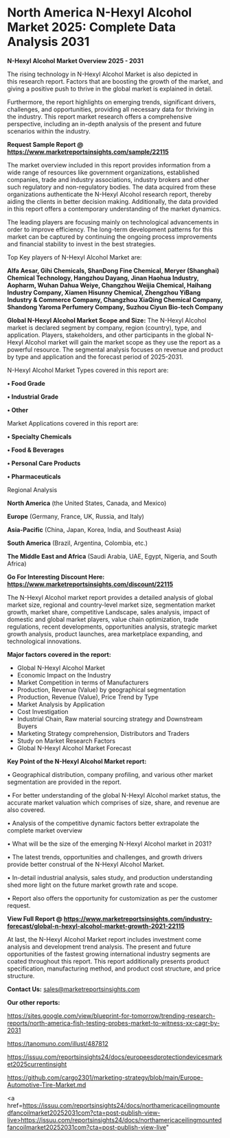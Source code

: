 # North America N-Hexyl Alcohol Market 2025: Complete Data Analysis 2031

<Strong> N-Hexyl Alcohol Market Overview 2025 - 2031</strong>

The rising technology in N-Hexyl Alcohol Market is also depicted in this research report. Factors that are boosting the growth of the market, and giving a positive push to thrive in the global market is explained in detail.

Furthermore, the report highlights on emerging trends, significant drivers, challenges, and opportunities, providing all necessary data for thriving in the industry. This report market research offers a comprehensive perspective, including an in-depth analysis of the present and future scenarios within the industry.

<strong>Request Sample Report @ <a href=https://www.marketreportsinsights.com/sample/22115>https://www.marketreportsinsights.com/sample/22115</a></strong>

The market overview included in this report provides information from a wide range of resources like government organizations, established companies, trade and industry associations, industry brokers and other such regulatory and non-regulatory bodies. The data acquired from these organizations authenticate the N-Hexyl Alcohol research report, thereby aiding the clients in better decision making. Additionally, the data provided in this report offers a contemporary understanding of the market dynamics.

The leading players are focusing mainly on technological advancements in order to improve efficiency. The long-term development patterns for this market can be captured by continuing the ongoing process improvements and financial stability to invest in the best strategies.

Top Key players of N-Hexyl Alcohol Market are:

<strong>Alfa Aesar, Gihi Chemicals, ShanDong Fine Chemical, Meryer (Shanghai) Chemical Technology, Hangzhou Dayang, Jinan Haohua Industry, Aopharm, Wuhan Dahua Weiye, Changzhou Weijia Chemical, Haihang Industry Company, Xiamen Hisunny Chemical, Zhengzhou YiBang Industry & Commerce Company, Changzhou XiaQing Chemical Company, Shandong Yaroma Perfumery Company, Suzhou Ciyun Bio-tech Company</strong>

<strong><b>Global N-Hexyl Alcohol Market Scope and Size:</b></strong>
The N-Hexyl Alcohol market is declared segment by company, region (country), type, and application. Players, stakeholders, and other participants in the global N-Hexyl Alcohol market will gain the market scope as they use the report as a powerful resource. The segmental analysis focuses on revenue and product by type and application and the forecast period of 2025-2031.

N-Hexyl Alcohol Market Types covered in this report are:

<strong>• Food Grade

• Industrial Grade

• Other</strong>

Market Applications covered in this report are:

<strong>• Specialty Chemicals

• Food & Beverages

• Personal Care Products

• Pharmaceuticals</strong> 

Regional Analysis

<strong>North America</strong> (the United States, Canada, and Mexico)

<strong>Europe</strong> (Germany, France, UK, Russia, and Italy)

<strong>Asia-Pacific</strong> (China, Japan, Korea, India, and Southeast Asia)

<strong>South America</strong> (Brazil, Argentina, Colombia, etc.)

<strong>The Middle East and Africa</strong> (Saudi Arabia, UAE, Egypt, Nigeria, and South Africa)

<strong>Go For Interesting Discount Here: <a href=https://www.marketreportsinsights.com/discount/22115>https://www.marketreportsinsights.com/discount/22115</a></strong>

The N-Hexyl Alcohol market report provides a detailed analysis of global market size, regional and country-level market size, segmentation market growth, market share, competitive Landscape, sales analysis, impact of domestic and global market players, value chain optimization, trade regulations, recent developments, opportunities analysis, strategic market growth analysis, product launches, area marketplace expanding, and technological innovations.

<strong><b>Major factors covered in the report:</b></strong>
<ul>
  <li>Global N-Hexyl Alcohol Market </li>
  <li>Economic Impact on the Industry</li>
  <li>Market Competition in terms of Manufacturers</li>
  <li>Production, Revenue (Value) by geographical segmentation</li>
  <li>Production, Revenue (Value), Price Trend by Type</li>
  <li>Market Analysis by Application</li>
  <li>Cost Investigation</li>
  <li>Industrial Chain, Raw material sourcing strategy and Downstream Buyers</li>
  <li>Marketing Strategy comprehension, Distributors and Traders</li>
  <li>Study on Market Research Factors</li>
  <li>Global N-Hexyl Alcohol Market Forecast</li>
</ul>

<strong><b>Key Point of the N-Hexyl Alcohol Market report:</b></strong>

• Geographical distribution, company profiling, and various other market segmentation are provided in the report.

• For better understanding of the global N-Hexyl Alcohol market status, the accurate market valuation which comprises of size, share, and revenue are also covered.

• Analysis of the competitive dynamic factors better extrapolate the complete market overview

• What will be the size of the emerging N-Hexyl Alcohol market in 2031?

• The latest trends, opportunities and challenges, and growth drivers provide better construal of the N-Hexyl Alcohol Market.

• In-detail industrial analysis, sales study, and production understanding shed more light on the future market growth rate and scope.

• Report also offers the opportunity for customization as per the customer request.

<strong><b>View Full Report @ <a href=https://www.marketreportsinsights.com/industry-forecast/global-n-hexyl-alcohol-market-growth-2021-22115>https://www.marketreportsinsights.com/industry-forecast/global-n-hexyl-alcohol-market-growth-2021-22115</a></b></strong>


At last, the N-Hexyl Alcohol Market report includes investment come analysis and development trend analysis. The present and future opportunities of the fastest growing international industry segments are coated throughout this report. This report additionally presents product specification, manufacturing method, and product cost structure, and price structure.

<strong>Contact Us:</strong>
sales@marketreportsinsights.com

<strong>Our other reports:</strong>

<a href=https://sites.google.com/view/blueprint-for-tomorrow/trending-research-reports/north-america-fish-testing-probes-market-to-witness-xx-cagr-by-2031>https://sites.google.com/view/blueprint-for-tomorrow/trending-research-reports/north-america-fish-testing-probes-market-to-witness-xx-cagr-by-2031</a>

<a href=https://tanomuno.com/illust/487812>https://tanomuno.com/illust/487812</a>

<a href=https://issuu.com/reportsinsights24/docs/europeesdprotectiondevicesmarket2025currentinsight>https://issuu.com/reportsinsights24/docs/europeesdprotectiondevicesmarket2025currentinsight</a>

<a href=https://github.com/cargo2301/marketing-strategy/blob/main/Europe-Automotive-Tire-Market.md>https://github.com/cargo2301/marketing-strategy/blob/main/Europe-Automotive-Tire-Market.md</a>

<a href=https://issuu.com/reportsinsights24/docs/northamericaceilingmountedfancoilmarket20252031com?cta=post-publish-view-live>https://issuu.com/reportsinsights24/docs/northamericaceilingmountedfancoilmarket20252031com?cta=post-publish-view-live</a>"
